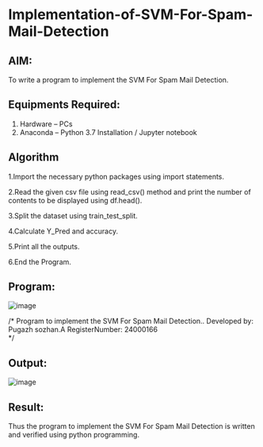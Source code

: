 # Implementation-of-SVM-For-Spam-Mail-Detection

## AIM:
To write a program to implement the SVM For Spam Mail Detection.

## Equipments Required:
1. Hardware – PCs
2. Anaconda – Python 3.7 Installation / Jupyter notebook

## Algorithm
 1.Import the necessary python packages using import statements.
 
 2.Read the given csv file using read_csv() method and print the number of contents to
 be displayed using df.head().
 
 3.Split the dataset using train_test_split.
 
 4.Calculate Y_Pred and accuracy.
 
 5.Print all the outputs.
 
 6.End the Program.

## Program:
![image](https://github.com/user-attachments/assets/ce335d3f-cc16-4c25-a04a-08fffb26387b)

/*
Program to implement the SVM For Spam Mail Detection..
Developed by: Pugazh sozhan.A
RegisterNumber: 24000166  
*/


## Output:
![image](https://github.com/user-attachments/assets/82129f87-1f88-43cc-97b8-ffe0fa7c230b)



## Result:
Thus the program to implement the SVM For Spam Mail Detection is written and verified using python programming.

